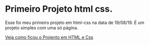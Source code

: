 # Primeiro Projeto html css.
 Esse foi meu primeiro projeto em html-css na data de 19/08/19.
 É um projeto simples com uma só página.

 [Veja como ficou o Projento em HTML e Css](https://euclideskinto.github.io/primeiro-projeto-html-css/)
